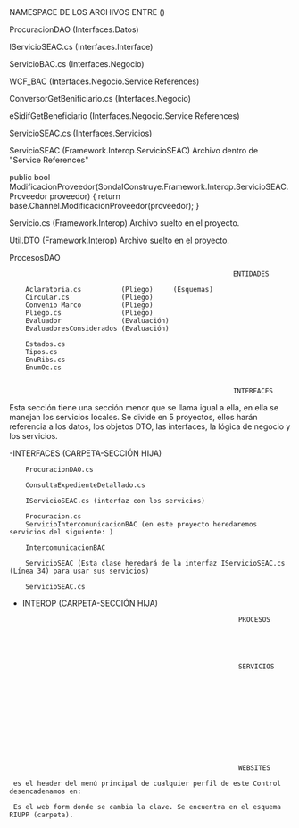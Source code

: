 <!-- LOS MAS IMPORTANTES: -->


<!-- SECCIÓN INTERFACES  --> NAMESPACE DE LOS ARCHIVOS ENTRE ()

<!-- Sección menor Interfaces -->
ProcuracionDAO (Interfaces.Datos)
<!-- Este archivo contiene metodos que crean comandos ejecutores de stored procedure de la db. Se deben adaptar estos procedimientos a C# y luego se realiza la ejecución del mismo para realizar una solicitud GET, POST O PUT  -->

IServicioSEAC.cs (Interfaces.Interface)
<!-- Este es el archivo que contiene la interface que encapsula todos los servicios locales.-->

ServicioBAC.cs (Interfaces.Negocio)
<!-- En este archivo se llama a los servicios ubicados dentro de clases en la carpeta especial "WCF_BAC" de "Services References". Habrá diferentes regiones (secciones) que tendrán sus propios servicios. Ejemplo la Region "Proveedores". En esta región se llamarán a los servicios "AltaProveedor", "ModificacionProveedor", "BajaProveedor"  que se ubicarán en la clase "ServicioClient" (7280, (7357, 7361, 7365)) == líneas de código de la clase y sus servicios en la carpeta especial WCF_BAC.
Esta clase ServicioClient de WCF_BAC solo será referenciada por este archivo (ServicioBAC.CS) y PresupuestoSIGAF.cs. El resto de archivos de Interfaces.Negocio no la usan. -->

WCF_BAC (Interfaces.Negocio.Service References)
<!-- Estos archivos dentro de "Service References" sirven para almacenar lógica o llamados a servicios que usarán el resto de archivos de la interfaz Negocio. Aquí estarán las referencias hechas al llamar servicios, de ahí el nombre de la sección. En el se encuentran clases, enumerados, interfaces, metodos, etcetera. Hay clases con distintos fines, por ejemplo, primero se declarán las clases que crearán los objetos involucrados en los servicios, para que estos sean los argumentos de los próximos servicios, las propiedades de estas clases tendrán una sintaxis desarrollada ya que se les darán capacidades de get y set y además en caso de SET se comprobará que el nuevo valor sea != al aún actual. Ya con esas clases que nos aseguren tener los argumentos de los servicios, creamos otras clases que encapsularán los servicios, no la lógica de ellos, si no el llamado a ellos, la lógica estará en un sistema externo..   -->

ConversorGetBenificiario.cs (Interfaces.Negocio)
<!-- Este archivo contiene un metodo que se encarga de hacer una conversión de un objeto, en este caso un de "beneficiarioBean" a un "BeneficiarioSidif" 
Este archivo no se conecta con el mismo archivo de "Web Services" para obtener los datos necesarios de sistemas externos, si no que lo hace con eSidifGetBeneficiario.   -->


eSidifGetBeneficiario (Interfaces.Negocio.Service References)
<!-- Este es otro de los archivos que almacena las referencias de los servicios. Es el usado por la clase vista anterior. Lo usamos para heredar la clase con la que tiparemos al argumento.   -->


ServicioSEAC.cs (Interfaces.Servicios)
 <!-- En el se crean metodos con try/catch que ejecutan los servicios locales desarrollados en las clases del proyecto "Negocio" de Interfaces.Interfaces.
 Los nombres de estos metodos coinciden con los nombres de los metodos de la interface IServicioSEAC ubicada en el proyecto "Interface" -->


<!-- Sección Interop -->

<!-- PROYECTO: FRAMEWORK.INTEROP -->
ServicioSEAC (Framework.Interop.ServicioSEAC) Archivo dentro de "Service References" 
<!--
Este "archivo" tiene muchas clases, enumerados e interfaces. De aquí las clases del proyecto obtendrán este tipo de cosas. Hay clases para crear objetos usados en los servicios de esta sección (Interop) y tambien hay clases que tienen metodos que realizan el llamado a los servicios de los sistemas externos, estos metodos son los que se llaman en el archivo "Servicio.cs".
Ej, hay una clase "ServicioSEACClient" que tiene los metodos con los llamados a los servicios de "AltaProveedor", "ModificacionProveedor" Ej de un metodo que llama a un servicio externo. 
-->
public bool ModificacionProveedor(SondaIConstruye.Framework.Interop.ServicioSEAC.Proveedor proveedor) {
    return base.Channel.ModificacionProveedor(proveedor);
}

<!--
Aunque si el archivo se llama ServicioSEAC no tiene mucho sentido pensar que son servicios externos, pero si no lo son, donde esta la lógica de los mismos entonces?  
-->

Servicio.cs (Framework.Interop) Archivo suelto en el proyecto.
<!--
En este archivo se llaman a los servicios que se encuentran en ServicioSEAC.
-->

Util.DTO (Framework.Interop) Archivo suelto en el proyecto.
<!-- 
En este archivo se desarrollan metodos que crean los objetos que se necesitarán para los servicios de interop. Estas clases instanciadas son las desarrolladas en el "archivo base" de este proyecto ServicioSEAC. 
 -->



<!-- PROYECTO: FRAMEWORK.INTEROP.DATOS -->
ProcesosDAO
<!-- Pendiente -->











<!-- Secciones -->













                                                            ENTIDADES
   <!-- SondalConstruye.Framework.Entidad.DTO -->
           

   <!-- SondalConstruye.Framework.Entidad.NH -->
        Aclaratoria.cs          (Pliego)     (Esquemas)
        Circular.cs             (Pliego)
        Convenio Marco          (Pliego)
        Pliego.cs               (Pliego)
        Evaluador               (Evaluación)
        EvaluadoresConsiderados (Evaluación)

   <!-- SondalConstruye.Framework.Enums -->
        Estados.cs 
        Tipos.cs   
        EnuRibs.cs
        EnumOc.cs


                                                            INTERFACES
   
Esta sección tiene una sección menor que se llama igual a ella, en ella se manejan los servicios locales. Se divide en 5 proyectos, ellos harán referencia a los datos, los objetos DTO, las interfaces, la lógica de negocio y los servicios.

-INTERFACES (CARPETA-SECCIÓN HIJA)
<!-- SondalConstruye.Framework.Interfaces.Datos -->
        ProcuracionDAO.cs 

<!-- SondalConstruye.Framework.Interfaces.Entidades.DTO -->
        ConsultaExpedienteDetallado.cs

<!-- SondaIConstruye.Framework.Interfaces.Interface  -->
        IServicioSEAC.cs (interfaz con los servicios)

<!-- SondaIConstruye.Framework.Interfaces.Negocio -->
        Procuracion.cs
        ServicioIntercomunicacionBAC (en este proyecto heredaremos servicios del siguiente: )
   
   <!-- Carpeta "Web References" en "Interfaces.Negocio" -->
        IntercomunicacionBAC 
        
<!-- SondalConstruye.Framework.Interfaces.Servicios -->
        ServicioSEAC (Esta clase heredará de la interfaz IServicioSEAC.cs (Línea 34) para usar sus servicios) 



<!-- SondaIConstruye.Framework.Interfaces.Servicios -->
        ServicioSEAC.cs
        

- INTEROP (CARPETA-SECCIÓN HIJA)






                                                            PROCESOS





                                                            SERVICIOS 












                                                            WEBSITES

<!-- Sección: Controles -->
<!-- header.ascx  -->
     es el header del menú principal de cualquier perfil de este Control desencadenamos en:
   <!-- CambiarClave.aspx -->
     Es el web form donde se cambia la clave. Se encuentra en el esquema RIUPP (carpeta).
   <!--  -->